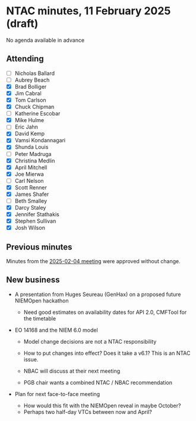 # NTAC minutes, 11 February 2025 (draft)

No agenda available in advance

## Attending

- [ ] Nicholas Ballard
- [ ] Aubrey Beach
- [x] Brad Bolliger
- [x] Jim Cabral
- [x] Tom Carlson
- [x] Chuck Chipman
- [ ] Katherine Escobar
- [x] Mike Hulme
- [ ] Eric Jahn
- [x] David Kemp
- [x] Vamsi Kondannagari
- [x] Shunda Louis
- [ ] Peter Madruga
- [x] Christina Medlin
- [x] April Mitchell
- [x] Joe Mierwa
- [ ] Carl Nelson
- [x] Scott Renner
- [x] James Shafer
- [ ] Beth Smalley
- [x] Darcy Staley 
- [x] Jennifer Stathakis
- [x] Stephen Sullivan
- [x] Josh Wilson

## Previous minutes

Minutes from the [2025-02-04 meeting](2025-02-04-minutes.md) were approved without change.

## New business

* A presentation from Huges Seureau (GenHax) on a proposed future NIEMOpen hackathon
  * Need good estimates on availability dates for API 2.0, CMFTool for the timetable
* EO 14168 and the NIEM 6.0 model
  * Model change decisions are not a NTAC responsibility

  * How to put changes into effect?  Does it take a v6.1?  This is an NTAC issue.

  * NBAC will discuss at their next meeting

  * PGB chair wants a combined NTAC / NBAC recommendation

* Plan for next face-to-face meeting
  * How would this fit with the NIEMOpen reveal in maybe October?
  * Perhaps two half-day VTCs between now and April?


